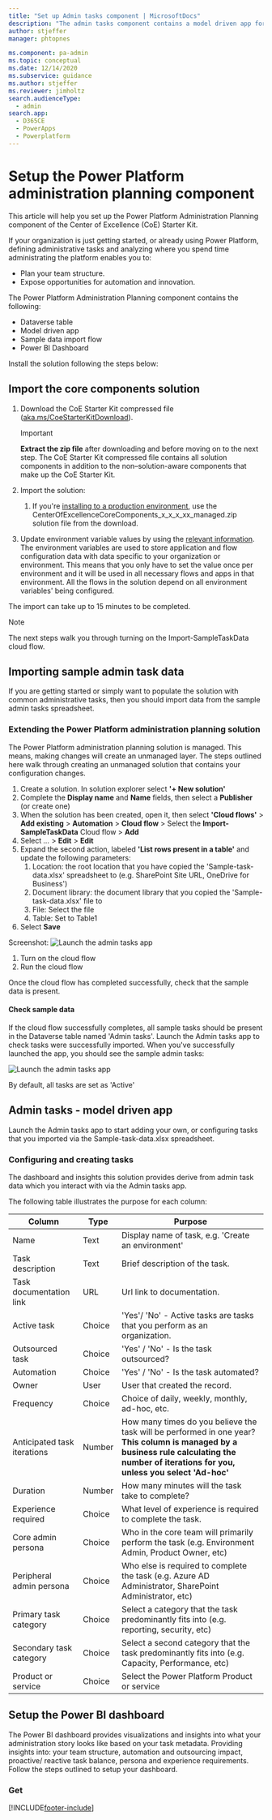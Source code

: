```yaml
---
title: "Set up Admin tasks component | MicrosoftDocs"
description: "The admin tasks component contains a model driven app for managing your admin tasks."
author: stjeffer
manager: phtopnes

ms.component: pa-admin
ms.topic: conceptual
ms.date: 12/14/2020
ms.subservice: guidance
ms.author: stjeffer
ms.reviewer: jimholtz
search.audienceType: 
  - admin
search.app: 
  - D365CE
  - PowerApps
  - Powerplatform
---
```

# Setup the Power Platform administration planning component

This article will help you set up the Power Platform Administration Planning component of the Center of Excellence (CoE) Starter Kit.

If your organization is just getting started, or already using Power Platform, defining administrative tasks and analyzing where you spend time administrating the platform enables you to:

- Plan your team structure.
- Expose opportunities for automation and innovation.

The Power Platform Administration Planning component contains the following:

- Dataverse table
- Model driven app
- Sample data import flow
- Power BI Dashboard

Install the solution following the steps below:

## Import the core components solution

1. Download the CoE Starter Kit compressed file ([aka.ms/CoeStarterKitDownload](https://aka.ms/CoeStarterKitDownload)).

    >[!IMPORTANT]
    > **Extract the zip file** after downloading and before moving on to the next step. The CoE Starter Kit compressed file contains all solution components in addition to the non–solution-aware components that make up the CoE Starter Kit.

1. Import the solution:
    1. If you're [installing to a production environment](faq.md#installing-a-solution-in-a-production-environment), use the CenterOfExcellenceCoreComponents_x_x_x_xx_managed.zip solution file from the download.

1. Update environment variable values by using the [relevant information](#gather-environment-variable-values). The environment variables are used to store application and flow configuration data with data specific to your organization or environment. This means that you only have to set the value once per environment and it will be used in all necessary flows and apps in that environment. All the flows in the solution depend on all environment variables' being configured.

The import can take up to 15 minutes to be completed.

>[!NOTE]
>The next steps walk you through turning on the Import-SampleTaskData cloud flow.

## Importing sample admin task data

If you are getting started or simply want to populate the solution with common administrative tasks, then you should import data from the sample admin tasks spreadsheet.

### Extending the Power Platform administration planning solution

The Power Platform administration planning solution is managed.  This means, making changes will create an unmanaged layer.  The steps outlined here walk through creating an unmanaged solution that contains your configuration changes.

1. Create a solution. In solution explorer select **'+ New solution'**
1. Complete the **Display name** and **Name** fields, then select a **Publisher** (or create one)
1. When the solution has been created, open it, then select **'Cloud flows'** > **Add existing** > **Automation** > **Cloud flow** > Select the **Import-SampleTaskData** Cloud flow > **Add**
1. Select *...* > **Edit** > **Edit**
1. Expand the second action, labeled **'List rows present in a table'** and update the following parameters:
    1. Location: the root location that you have copied the 'Sample-task-data.xlsx' spreadsheet to (e.g. SharePoint Site URL, OneDrive for Business')
    1. Document library: the document library that you copied the 'Sample-task-data.xlsx' file to
    1. File: Select the file
    1. Table: Set to Table1
  1. Select **Save**

Screenshot:
![Launch the admin tasks app](media/Import-SampleTaskData-CloudFlow.png "Launch the Admin tasks app")

1. Turn on the cloud flow
1. Run the cloud flow

Once the cloud flow has completed successfully, check that the sample data is present.

#### Check sample data

If the cloud flow successfully completes, all sample tasks should be present in the Dataverse table named 'Admin tasks'. Launch the Admin tasks app to check tasks were successfully imported. When you've successfully launched the app, you should see the sample admin tasks:

![Launch the admin tasks app](media/Admin-task-app.png "Launch the Admin tasks app")

By default, all tasks are set as 'Active'

## Admin tasks - model driven app

Launch the Admin tasks app to start adding your own, or configuring tasks that you imported via the Sample-task-data.xlsx spreadsheet.

### Configuring and creating tasks

The dashboard and insights this solution provides derive from admin task data which you interact with via the Admin tasks app.

The following table illustrates the purpose for each column:

|Column   |Type | Purpose |
|----------|-----------|---|
|Name   | Text | Display name of task, e.g. 'Create an environment'  |
|Task description| Text | Brief description of the task. |
|Task documentation link | URL | Url link to documentation. |
|Active task | Choice | 'Yes'/ 'No' - Active tasks are tasks that you perform as an organization. |
| Outsourced task | Choice | 'Yes' / 'No' - Is the task outsourced? |
| Automation | Choice | 'Yes' / 'No' - Is the task automated? |
| Owner | User | User that created the record. |
| Frequency | Choice | Choice of daily, weekly, monthly, ad-hoc, etc. | 
| Anticipated task iterations | Number | How many times do you believe the task will be performed in one year? **This column is managed by a business rule calculating the number of iterations for you, unless you select 'Ad-hoc'**|
| Duration | Number | How many minutes will the task take to complete? |
| Experience required | Choice | What level of experience is required to complete the task. |
| Core admin persona | Choice | Who in the core team will primarily perform the task (e.g. Environment Admin, Product Owner, etc) |
| Peripheral admin persona | Choice | Who else is required to complete the task (e.g. Azure AD Administrator, SharePoint Administrator, etc) |
| Primary task category | Choice | Select a category that the task predominantly fits into (e.g. reporting, security, etc) |
| Secondary task category | Choice | Select a second category that the task predominantly fits into (e.g. Capacity, Performance, etc)  |
| Product or service | Choice | Select the Power Platform Product or service |

## Setup the Power BI dashboard

The Power BI dashboard provides visualizations and insights into what your administration story looks like based on your task metadata. Providing insights into: your team structure, automation and outsourcing impact, proactive/ reactive task balance, persona and experience requirements. Follow the steps outlined to setup your dashboard.

### Get

[!INCLUDE[footer-include](../../includes/footer-banner.md)]
